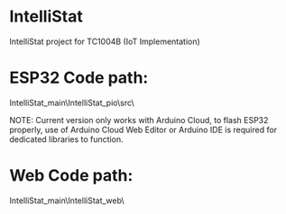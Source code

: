 # IntelliStat
IntelliStat project for TC1004B (IoT Implementation)

# ESP32 Code path:
IntelliStat_main\IntelliStat_pio\src\

NOTE:
Current version only works with Arduino Cloud, to flash ESP32 properly, use of Arduino Cloud Web Editor or Arduino IDE is required for dedicated libraries to function.

# Web Code path:
IntelliStat_main\IntelliStat_web\

